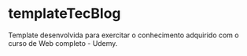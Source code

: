 # templateTecBlog
Template desenvolvida para exercitar o conhecimento adquirido com o curso de Web completo - Udemy.

